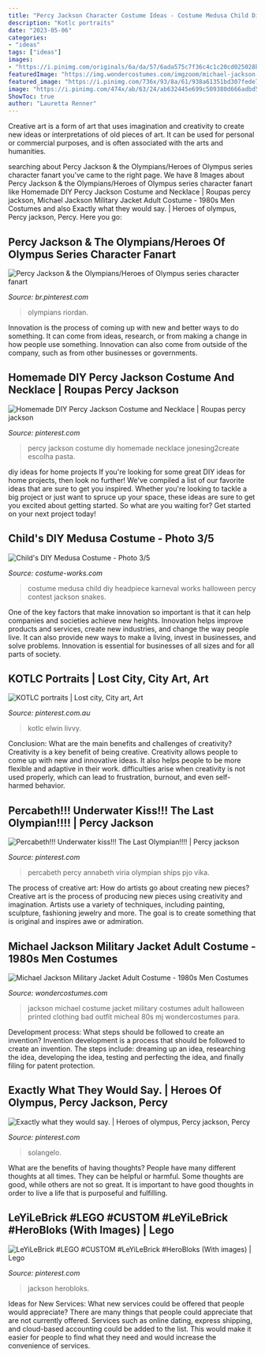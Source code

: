 ```yaml
---
title: "Percy Jackson Character Costume Ideas - Costume Medusa Child Diy Headpiece Karneval Works Halloween Percy Contest Jackson Snakes"
description: "Kotlc portraits"
date: "2023-05-06"
categories:
- "ideas"
tags: ["ideas"]
images:
- "https://i.pinimg.com/originals/6a/da/57/6ada575c7f36c4c1c20cd025028b874c.jpg"
featuredImage: "https://img.wondercostumes.com/imgzoom/michael-jackson-military-65795.jpg"
featured_image: "https://i.pinimg.com/736x/93/8a/61/938a61351bd307fede7c54114aefea25.jpg"
image: "https://i.pinimg.com/474x/ab/63/24/ab632445e699c509380d666adbd53ad5.jpg"
ShowToc: true
author: "Lauretta Renner"
---
```



Creative art is a form of art that uses imagination and creativity to create new ideas or interpretations of old pieces of art. It can be used for personal or commercial purposes, and is often associated with the arts and humanities.

	

		
searching about Percy Jackson &amp; the Olympians/Heroes of Olympus series character fanart you've came to the right page. We have 8 Images about Percy Jackson &amp; the Olympians/Heroes of Olympus series character fanart like Homemade DIY Percy Jackson Costume and Necklace | Roupas percy jackson, Michael Jackson Military Jacket Adult Costume - 1980s Men Costumes and also Exactly what they would say. | Heroes of olympus, Percy jackson, Percy. Here you go:
		
    
## Percy Jackson &amp; The Olympians/Heroes Of Olympus Series Character Fanart

<img loading=lazy src="https://i.pinimg.com/736x/45/bb/28/45bb281663dd1fb7da36beb26f632ed8.jpg" onerror="this.onerror=null;this.src='https://tse3.mm.bing.net/th?id=OIP.m3XCUpl6hsEmJ8kkwJEfaAHaLD&amp;pid=15.1';" alt="Percy Jackson &amp; the Olympians/Heroes of Olympus series character fanart">

_Source: br.pinterest.com_

>olympians riordan. 

	

Innovation is the process of coming up with new and better ways to do something. It can come from ideas, research, or from making a change in how people use something. Innovation can also come from outside of the company, such as from other businesses or governments.

    
## Homemade DIY Percy Jackson Costume And Necklace | Roupas Percy Jackson

<img loading=lazy src="https://i.pinimg.com/736x/7a/98/9e/7a989e8d99f7162881d3640bd7acd890.jpg" onerror="this.onerror=null;this.src='https://tse2.mm.bing.net/th?id=OIP.jGEfnnvA5udgMUdzuIiJtwHaLA&amp;pid=15.1';" alt="Homemade DIY Percy Jackson Costume and Necklace | Roupas percy jackson">

_Source: pinterest.com_

>percy jackson costume diy homemade necklace jonesing2create escolha pasta. 

	

diy ideas for home projects
If you're looking for some great DIY ideas for home projects, then look no further! We've compiled a list of our favorite ideas that are sure to get you inspired.
Whether you're looking to tackle a big project or just want to spruce up your space, these ideas are sure to get you excited about getting started. So what are you waiting for? Get started on your next project today!

    
## Child&#039;s DIY Medusa Costume - Photo 3/5

<img loading=lazy src="https://photos.costume-works.com/full/medusa49.jpg" onerror="this.onerror=null;this.src='https://tse3.mm.bing.net/th?id=OIP.jPBdqV5k1OAq3ZDlpDwjRQHaK2&amp;pid=15.1';" alt="Child&#039;s DIY Medusa Costume - Photo 3/5">

_Source: costume-works.com_

>costume medusa child diy headpiece karneval works halloween percy contest jackson snakes. 

	

One of the key factors that make innovation so important is that it can help companies and societies achieve new heights. Innovation helps improve products and services, create new industries, and change the way people live. It can also provide new ways to make a living, invest in businesses, and solve problems. Innovation is essential for businesses of all sizes and for all parts of society.

    
## KOTLC Portraits | Lost City, City Art, Art

<img loading=lazy src="https://i.pinimg.com/originals/1d/da/ef/1ddaefa31a9bdb99b6047fbd24365aeb.jpg" onerror="this.onerror=null;this.src='https://tse2.mm.bing.net/th?id=OIP.RJtNYJpkF0sq_Q4X11cxUAHaFV&amp;pid=15.1';" alt="KOTLC portraits | Lost city, City art, Art">

_Source: pinterest.com.au_

>kotlc elwin livvy. 

	

Conclusion: What are the main benefits and challenges of creativity?
Creativity is a key benefit of being creative. Creativity allows people to come up with new and innovative ideas. It also helps people to be more flexible and adaptive in their work. difficulties arise when creativity is not used properly, which can lead to frustration, burnout, and even self- harmed behavior.

    
## Percabeth!!! Underwater Kiss!!! The Last Olympian!!!! | Percy Jackson

<img loading=lazy src="https://i.pinimg.com/originals/6a/da/57/6ada575c7f36c4c1c20cd025028b874c.jpg" onerror="this.onerror=null;this.src='https://tse3.mm.bing.net/th?id=OIP.ixXeEB-EgYR7qOp1R3oswQHaK9&amp;pid=15.1';" alt="Percabeth!!! Underwater kiss!!! The Last Olympian!!!! | Percy jackson">

_Source: pinterest.com_

>percabeth percy annabeth viria olympian ships pjo vika. 

	

The process of creative art: How do artists go about creating new pieces?
Creative art is the process of producing new pieces using creativity and imagination. Artists use a variety of techniques, including painting, sculpture, fashioning jewelry and more. The goal is to create something that is original and inspires awe or admiration.

    
## Michael Jackson Military Jacket Adult Costume - 1980s Men Costumes

<img loading=lazy src="https://img.wondercostumes.com/imgzoom/michael-jackson-military-65795.jpg" onerror="this.onerror=null;this.src='https://tse3.mm.bing.net/th?id=OIP.V3Yr-B8uthlhuSAZCcOpkAHaI4&amp;pid=15.1';" alt="Michael Jackson Military Jacket Adult Costume - 1980s Men Costumes">

_Source: wondercostumes.com_

>jackson michael costume jacket military costumes adult halloween printed clothing bad outfit micheal 80s mj wondercostumes para. 

	

Development process: What steps should be followed to create an invention?
Invention development is a process that should be followed to create an invention. The steps include: dreaming up an idea, researching the idea, developing the idea, testing and perfecting the idea, and finally filing for patent protection.

    
## Exactly What They Would Say. | Heroes Of Olympus, Percy Jackson, Percy

<img loading=lazy src="https://i.pinimg.com/736x/93/8a/61/938a61351bd307fede7c54114aefea25.jpg" onerror="this.onerror=null;this.src='https://tse4.mm.bing.net/th?id=OIP.XAkWTnTLtQGFul75zhVbUgAAAA&amp;pid=15.1';" alt="Exactly what they would say. | Heroes of olympus, Percy jackson, Percy">

_Source: pinterest.com_

>solangelo. 

	

What are the benefits of having thoughts?
People have many different thoughts at all times. They can be helpful or harmful. Some thoughts are good, while others are not so great. It is important to have good thoughts in order to live a life that is purposeful and fulfilling.

    
## LeYiLeBrick #LEGO #CUSTOM #LeYiLeBrick #HeroBloks (With Images) | Lego

<img loading=lazy src="https://i.pinimg.com/474x/ab/63/24/ab632445e699c509380d666adbd53ad5.jpg" onerror="this.onerror=null;this.src='https://tse2.mm.bing.net/th?id=OIP.xL-BPQQA3U3KVtnBqxUtnQAAAA&amp;pid=15.1';" alt="LeYiLeBrick #LEGO #CUSTOM #LeYiLeBrick #HeroBloks (With images) | Lego">

_Source: pinterest.com_

>jackson herobloks. 

	

Ideas for New Services: What new services could be offered that people would appreciate?
There are many things that people could appreciate that are not currently offered. Services such as online dating, express shipping, and cloud-based accounting could be added to the list. This would make it easier for people to find what they need and would increase the convenience of services.

